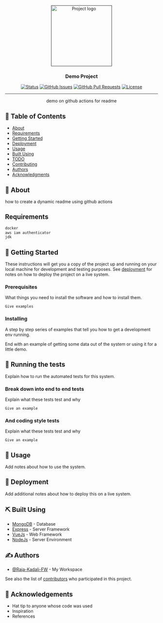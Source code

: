 <p align="center">
  <a href="" rel="noopener">
 <img width=200px height=200px src="https://i.imgur.com/6wj0hh6.jpg" alt="Project logo"></a>
</p>

<h3 align="center">Demo Project</h3>

<div align="center">

  [![Status](https://img.shields.io/badge/status-active-success.svg)]() 
  [![GitHub Issues](https://img.shields.io/github/issues/Raja-Kadali-FW/gitactions-demo.svg)](https://github.com/Raja-Kadali-FW/gitactions-demo/issues)
  [![GitHub Pull Requests](https://img.shields.io/github/issues-pr/Raja-Kadali-FW/gitactions-demo.svg)](https://github.com/Raja-Kadali-FW/gitactions-demo/pulls)
  [![License](https://img.shields.io/badge/license-GPL-blue.svg)](/LICENSE)

</div>

---

<p align="center"> demo on github actions for readme
    <br> 
</p>

## 📝 Table of Contents
- [About](#about)
- [Requirements](#requirements)
- [Getting Started](#getting_started)
- [Deployment](#deployment)
- [Usage](#usage)
- [Built Using](#built_using)
- [TODO](../TODO.md)
- [Contributing](../CONTRIBUTING.md)
- [Authors](#authors)
- [Acknowledgments](#acknowledgement)

## 🧐 About <a name = "about"></a>
how to create a dynamic readme using github actions

## Requirements <a name = "requirements"></a>
<!-- MARKDOWN-AUTO-DOCS:START (CODE:src=./docs/requirements.txt) -->
<!-- The below code snippet is automatically added from ./docs/requirements.txt -->
```txt
docker
aws iam authenticator
jdk
```
<!-- MARKDOWN-AUTO-DOCS:END -->

## 🏁 Getting Started <a name = "getting_started"></a>
These instructions will get you a copy of the project up and running on your local machine for development and testing purposes. See [deployment](#deployment) for notes on how to deploy the project on a live system.

### Prerequisites
What things you need to install the software and how to install them.

```
Give examples
```

### Installing
A step by step series of examples that tell you how to get a development env running.

<!-- MARKDOWN-AUTO-DOCS:START (CODE:src=./docs/install.sh&lines=2-8) -->
<!-- MARKDOWN-AUTO-DOCS:END -->


End with an example of getting some data out of the system or using it for a little demo.

## 🔧 Running the tests <a name = "tests"></a>
Explain how to run the automated tests for this system.

### Break down into end to end tests
Explain what these tests test and why

```
Give an example
```

### And coding style tests
Explain what these tests test and why

```
Give an example
```

## 🎈 Usage <a name="usage"></a>
Add notes about how to use the system.

## 🚀 Deployment <a name = "deployment"></a>
Add additional notes about how to deploy this on a live system.

## ⛏️ Built Using <a name = "built_using"></a>
- [MongoDB](https://www.mongodb.com/) - Database
- [Express](https://expressjs.com/) - Server Framework
- [VueJs](https://vuejs.org/) - Web Framework
- [NodeJs](https://nodejs.org/en/) - Server Environment

## ✍️ Authors <a name = "authors"></a>
- [@Raja-Kadali-FW](https://github.com/Raja-Kadali-FW) - My Workspace

See also the list of [contributors](https://github.com/Raja-Kadali-FW/gitactions-demo/contributors) who participated in this project.

## 🎉 Acknowledgements <a name = "acknowledgement"></a>
- Hat tip to anyone whose code was used
- Inspiration
- References
